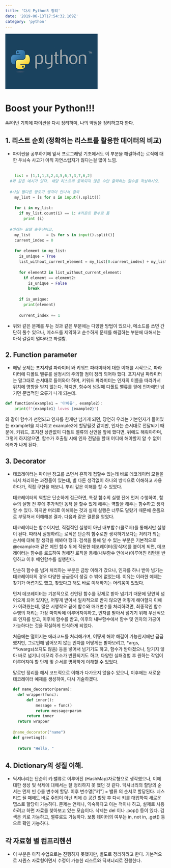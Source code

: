 ```yaml
---
title: '다시 Python3 정리'
date: '2019-06-13T17:54:32.169Z'
category: 'python'
---
```


![](./images/python.png)

# Boost your Python!!!

##이번 기회에 파이썬을 다시 정리하며, 나의 약점을 정리하고자 한다.

## 1. 리스트 순회 (정확히는 리스트를 활용한 데이터의 비교)

- 파이썬을 공부하기에 앞서 프로그래밍 기초에서도 이 부분을 해결하려는 로직에 대한 두뇌속 사고가 아직 자연스럽지가 않다는걸 많이 느낌.

```python

    list = [1,1,1,3,2,4,5,6,7,3,7,6,2]
  #와 같은 예시가 있다. 해당 리스트의 중복되지 않은 수만 출력하는 함수를 작성하시오.

  #사실 별다른 방도가 생각이 안나서 결국
    my_list = [s for s in input().split()]

    for i in my_list:
      if my_list.count(i) == 1: #카운트 함수로 품
        print (i)

  #아래는 모델 솔루션이고,
    my_list       = [s for s in input().split()]
    current_index = 0

    for element in my_list:
      is_unique = True
      list_without_current_element = my_list[0:current_index] + my_list[current_index+1:]

      for element2 in list_without_current_element:
        if element == element2:
          is_unique = False
          break

      if is_unique:
        print(element)

      current_index += 1
```

- 위와 같은 문제를 푸는 것과 같은 부분에는 다양한 방법이 있으나, 메소드를 쓰면 간단히 풀수 있으나, 메소드를 제약하고 순수하게 문제를 해결하는 부분에 대해서는 아직 갈길이 멀다라고 좌절함.

## 2. Function parameter

- 해당 문제는 포지셔널 파라미터 와 키워드 파라미터에 대한 이해를 시작으로, 파라미터에 디폴트 밸류를 설정시의 주의할 점이
  정리 되어야 했다.
  포지셔널 파라미터는 말그대로 순서대로 들어와야 하며, 키워드 파라미터는 인자의 이름을 따라가서 위치에 영향을 받지 않는다.
  하지만, 함수에 넘길때 디폴트 밸류를 앞에 인자에만 넘기면 문법적인 오류가 나게 되는데.

```python
def function(example1 = '아이유', example2):
    print(f"{example1} loves {example2}")
```

와 같이 함수가 선언되고 인자를 한개만 넘기게 되면, 당연히 우리는 기본인자가 들어있는 example1을 지나치고 example2에
할당될것 같지만, 인자는 순서대로 전달되기 때문에, 키워드, 포지션 상관없이 디폴트 밸류의 선언을 앞에 했다면, 뒤에도 해줘야하며, 그렇게 하지않으면, 함수가 호출될 시에 인자 전달을 할때 어디에 해야할지 알 수 없어 에러가 나게 된다.

## 3. Decorator

- 데코레이터는 파이썬 장고를 쓰면서 흔하게 접할수 있는데 바로 데코레이터 모듈을 써서 처리하는 과정들이 있는데,
  별 다른 생각없이 하나의 방식으로 이해하고 사용하다가, 직접 구현을 해보니. 뿌리 깊은 이해를 할 수 있었다.

  데코레이터의 역할은 단순하게 접근하면, 특정 함수의 실행 전에 먼저 수행하여, 함수의 실행 전 후에 추가적인 동작
  을 할수 있게 해주는 역할을 해주는 함수하고 생각할 수 있다. 하지만 머리로 이해하는 것과 실제 실행은 너무도
  달랐기 때문에 온몸으로 부딪쳐서 이해해본 결과. 다음과 같은 결론을 얻었다.

  데코레이터는 함수이지만, 직접적인 실행이 아닌 내부함수(클로저)를 통해서만 실행이 된다.
  따라서 실행하려는 로직은 단순히 함수로만 생각하기보다는 처리가 되는 순서에 대해 잘 생각을 해봐야 했다.
  검색을 통해 알 수 있는 부분은 기본적으로 @example과 같은 메인 함수 위에 적용한 데코레이터(장식자)를
  붙이게 되면, 데코레이터는 함수를 로드하여 정해진 로직을 통해(내부함수 안에서)이루어진 리턴을 반영하고 이후
  메인함수를 실행한다.

  단순히 함수를 넘겨 처리하는 부분은 금방 이해가 갔으나, 인자를 하나 받아 넘기는 데코레이터의 경우 다양한 궁금증이 생길 수 밖에 없었는데. 이유는 이러한 예제는 찾기가 어렵기도 했고, 찾았다고 해도 바로 이해하기는 어려움이 있었다.

  먼저 데코레이터는 기본적으로 선언된 함수를 강제로 받아 넘기기 때문에 당연히 넘어오게 되어 있지만, 어떻게 받아서
  일차적으로 받지 않으면 어떻게 해야할지 이해가 어려웠는데, 많은 시행착오 끝에 함수와 매개변수를 처리하려면,
  최종적인 함수 수행의 처리는 가장 마지막에 이루어져야하고, 인자를 받아서 넘기기 위해 우선적으로 인자를 받고, 이후에 함수를 받고, 이후의 내부함수에서 함수 및 인자의 가공이 가능하다는 것을 확실하게 인식하게 되었다.

  처음에는 떨어지는 에러코드를 처리해가며, 어떻게 해야 해결이 가능한지에만 급급했지만, 그로인해 넘어오지 않는 인자를
  어떻게든 받아보려고, \*args, \*\*kwargs(쓰지도 않음) 등을 넣어서 넘기기도 하고, 함수가 받아졌으나, 담기지 않아
  바로 넘기니 메모리 주소가 반환되기도 하고, 다양한 실패경험 후 원하는 작업이 이루어져야 할 단계 및 순서를 명확하게 이해할 수 있었다.

  말로만 정리를 해서 코드적으로 이해가 다가오지 않을수 있으니, 이후에는 새로운 데코레이터 예제를 생성하여, 다시 기술하겠다.

  ```python
  def name_decorator(param):
    def wrapper(func):
        def inner():
            message = func()
            return message+param
        return inner
    return wrapper

  @name_decorator("name")
  def greeting():

    return "Hello, "
  ```

## 4. Dictionary의 성질 이해.

- 딕셔너리는 단순히 키:밸류로 이루어진 (HashMap)자료형으로 생각했으나, 이에 대한 생성 및 삭제에 대해서는 잘
  정리하지 못 했던 것 같다.
  딕셔너리의 할당의 순서는 먼저 빈 {}를 변수에 할당. 이후 변수명["키"] = 밸류 의 순서로 할당된다.
  네스티드 될 때에도 바로 주입이 아닌 키에 {} 공간 할당 후 다시 키를 대입하여 새로운 뎁스로 할당이 가능하다.
  문제는 언제나, 익숙하다고 아는 척이나 하고, 실제로 사용하려고 하면 자료를 찾아보고 있는 모습이다.
  삭제는 del 이나 .pop() 등이 있다.
  검색은 키로 가능하고, 밸류로도 가능하다.
  보통 데이터의 여부는 in, not in, .get() 등으로 확인 가능하다.

## 각 자료형 별 컴프리헨션

- 이 부분은 아직 수업으로는 진행하지 못했지만, 별도로 정리하려고 한다.
  기본적으로 시퀀스 자료형이면서 수정이 가능한 리스트와 딕셔너리로 진행한다.
